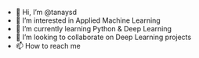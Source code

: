 - 👋 Hi, I’m @tanaysd
- 👀 I’m interested in Applied Machine Learning
- 🌱 I’m currently learning Python & Deep Learning
- 💞️ I’m looking to collaborate on Deep Learning projects
- 📫 How to reach me 

<!---
tanaysd/tanaysd is a ✨ special ✨ repository because its `README.md` (this file) appears on your GitHub profile.
You can click the Preview link to take a look at your changes.
--->
